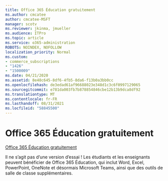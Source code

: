 ```yaml
---
title: Office 365 Éducation gratuitement
ms.author: cmcatee
author: cmcatee-MSFT
manager: scotv
ms.reviewer: jkinma, jmueller
ms.audience: ITPro
ms.topic: article
ms.service: o365-administration
ROBOTS: NOINDEX, NOFOLLOW
localization_priority: Normal
ms.custom:
- commerce_subscriptions
- "1426"
- "1500009"
ms.date: 04/21/2020
ms.assetid: 8e48c645-8df6-4fb5-8da6-f13b0a3bb0cc
ms.openlocfilehash: de3edad61af96688023e348d1c3c6f0997129065
ms.sourcegitcommit: e781da003fb7b878854846cbe12b13b9dca8df92
ms.translationtype: MT
ms.contentlocale: fr-FR
ms.lasthandoff: 08/31/2021
ms.locfileid: "58845500"
---
```

# <a name="office-365-education-for-free"></a>Office 365 Éducation gratuitement

[Office 365 Éducation gratuitement](https://products.office.com/student/office-in-education?ms.officeurl=students)
  
Il ne s’agit pas d’une version d’essai ! Les étudiants et les enseignants peuvent bénéficier de Office 365 Éducation, qui inclut Word, Excel, PowerPoint, OneNote et désormais Microsoft Teams, ainsi que des outils de salle de classe supplémentaires.